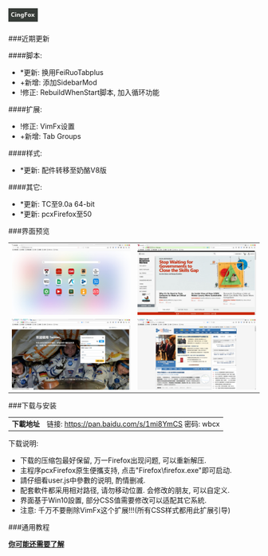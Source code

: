 ## ![icon](../../img/icon.jpg)

###近期更新

####脚本:
- *更新: 换用FeiRuoTabplus
- +新增: 添加SidebarMod
- !修正: RebuildWhenStart脚本, 加入循环功能

####扩展:
- !修正: VimFx设置
- +新增: Tab Groups

####样式:
- *更新: 配件转移至奶酪V8版

####其它:
- *更新: TC至9.0a 64-bit
- *更新: pcxFirefox至50

###界面预览

| | |
| :-- | :-- |
| ![](../../img/50.0.2-2017.01.13/preview.jpg) | ![](../../img/50.0.2-2017.01.13/preview-2.jpg) |
| ![](../../img/50.0.2-2017.01.13/preview-3.jpg) | ![](../../img/50.0.2-2017.01.13/preview-4.jpg) |

###下载与安装

| |  |
| :-- | :-- |
| **下載地址** | 链接: https://pan.baidu.com/s/1mi8YmCS 密码: wbcx |

下载说明:
- 下载的压缩包最好保留, 万一Firefox出现问题, 可以重新解压.
- 主程序pcxFirefox原生便攜支持, 点击"Firefox\firefox.exe"即可启动.
- 請仔细看user.js中參數的说明, 酌情删减.
- 配套軟件都采用相对路径, 请勿移动位置. 会修改的朋友, 可以自定义.
- 界面基于Win10設置, 部分CSS值需要修改可以适配其它系統.
- 注意: 千万不要刪除VimFx这个扩展!!!(所有CSS样式都用此扩展引导)

###通用教程

[**你可能还需要了解**](../..#你可能还需要了解)
